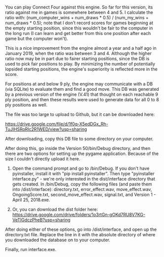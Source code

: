 You can play Connect Four against this engine. So far for this version, its ratio against me in games is somewhere between 4 and 5. I calculate the ratio with: (num_computer_wins + num_draws * 0.5) / (num_my_wins + num_draws * 0.5); note that I don't record scores for games beginning at the empty starting position, since this wouldn't be fair to the computer in the long run (I can learn and get better from this one position after each game but the computer won't).

This is a nice improvement from the engine almost a year and a half ago in January 2019, when the ratio was between 3 and 4. Although the higher ratio now may be in part due to fairer starting positions, since the DB is used to pick fair positions to play. By minimizing the number of potentially lopsided starting positions, the engine's superiority is reflected more in the score.

For positions at and below 9 ply, the engine may communicate with a DB (via SQLite) to evaluate them and find a good move. This DB was generated by a previous version of the engine (V.41) that thought on each reachable 9 ply position, and then these results were used to generate data for all 0 to 8 ply positions as well.

The file was too large to upload to Github, but it can be downloaded here:

https://drive.google.com/file/d/1f0q-X5edDGx_Rh-TuJIHSRoRlc2R1WED/view?usp=sharing

After downloading, copy this DB file to some directory on your computer.

After doing this, go inside the Version 50/bin/Debug directory, and then there are two options for setting up the pygame application.
Because of the size I couldn't directly upload it here.

  1) Open the command prompt and go to /bin/Debug. If you don't have pyinstaller, install it with "pip install pyinstaller".
     Then type "pyinstaller interface.py" - we're only interested in the dist/interface directory that gets created.
     In /bin/Debug, copy the following files (and paste them into /dist/interface): 
     directory.txt, error_effect.wav, move_effect.wav, OngoingScore.txt, second_move_effect.wav, signal.txt, and
     Version 1 - April 25, 2018.exe.
     
  2) Or, you can download the dist folder here: https://drive.google.com/drive/folders/1o3rtGn-gOKd7RU8V7KG-VeTIGdczPheB?usp=sharing
  
 After doing either of these options, go into /dist/interface, and open up the directory.txt file. Replace the line in it with the absolute
 directory of where you downloaded the database on to your computer.
 
 Finally, run interface.exe.
